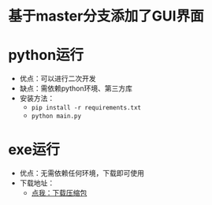 # 基于master分支添加了GUI界面

# python运行
- 优点：可以进行二次开发
- 缺点：需依赖python环境、第三方库
- 安装方法：
  - `pip install -r requirements.txt `
  - `python main.py`

# exe运行
- 优点：无需依赖任何环境，下载即可使用
- 下载地址：
  - [点我：下载压缩包](https://github.com/CrabBoss-lab/Baidu-Image-Loader/releases/tag/GUI-v3)
